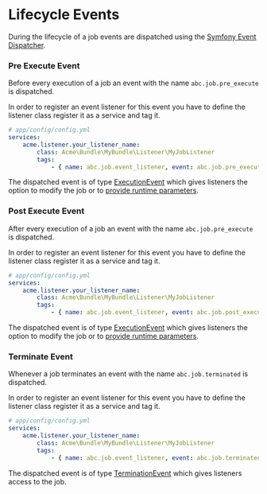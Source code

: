 Lifecycle Events
================

During the lifecycle of a job events are dispatched using the [Symfony Event Dispatcher](http://symfony.com/doc/current/components/event_dispatcher/index.html).

### Pre Execute Event

Before every execution of a job an event with the name `abc.job.pre_execute` is dispatched.

In order to register an event listener for this event you have to define the listener class register it as a service and tag it.

```yml
# app/config/config.yml
services:
    acme.listener.your_listener_name:
        class: Acme\Bundle\MyBundle\Listener\MyJobListener
        tags:
            - { name: abc.job.event_listener, event: abc.job.pre_execute, method: onPreExecute }
```

The dispatched event is of type [ExecutionEvent](../Event/ExecutionEvent.php) which gives listeners the option to modify the job or to [provide runtime parameters](./howto-inject-runtime-parameters.md).

### Post Execute Event

After every execution of a job an event with the name `abc.job.pre_execute` is dispatched.

In order to register an event listener for this event you have to define the listener class register it as a service and tag it.

```yml
# app/config/config.yml
services:
    acme.listener.your_listener_name:
        class: Acme\Bundle\MyBundle\Listener\MyJobListener
        tags:
            - { name: abc.job.event_listener, event: abc.job.post_execute, method: onPostExecute }
```

The dispatched event is of type [ExecutionEvent](../Event/ExecutionEvent.php) which gives listeners the option to modify the job or to [provide runtime parameters](./howto-inject-runtime-parameters.md).


### Terminate Event

Whenever a job terminates an event with the name `abc.job.terminated` is dispatched.

In order to register an event listener for this event you have to define the listener class register it as a service and tag it.

```yml
# app/config/config.yml
services:
    acme.listener.your_listener_name:
        class: Acme\Bundle\MyBundle\Listener\MyJobListener
        tags:
            - { name: abc.job.event_listener, event: abc.job.terminated, method: onTerminate }
```

The dispatched event is of type [TerminationEvent](../Event/TerminationEvent.php) which gives listeners access to the job.